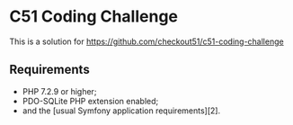 C51 Coding Challenge
========================

This is a solution for https://github.com/checkout51/c51-coding-challenge

Requirements
------------

  * PHP 7.2.9 or higher;
  * PDO-SQLite PHP extension enabled;
  * and the [usual Symfony application requirements][2].